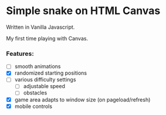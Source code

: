 # Simple snake on HTML Canvas

Written in Vanilla Javascript.

My first time playing with Canvas.

### **Features:**

- [ ] smooth animations
- [x] randomized starting positions
- [ ] various difficulty settings
  - [ ] adjustable speed
  - [ ] obstacles
- [x] game area adapts to window size (on pageload/refresh)
- [x] mobile controls
